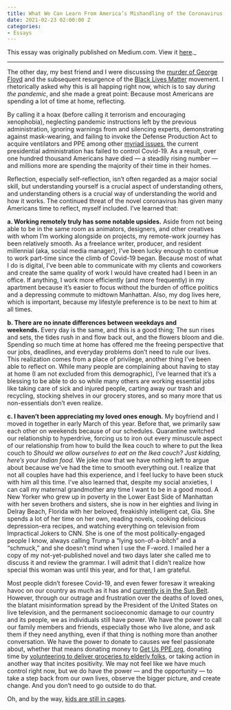 ```yaml
---
title: What We Can Learn From America’s Mishandling of the Coronavirus Pandemic
date: 2021-02-23 02:00:00 Z
categories:
- Essays
---
```


This essay was originally published on Medium.com. View it [here](https://medium.com/@laurenalyssaames/what-we-can-learn-from-americas-mishandling-of-the-coronavirus-pandemic-2bdf33272ee8)._

* * *

The other day, my best friend and I were discussing the [murder of George Floyd](https://www.nytimes.com/2020/05/31/us/george-floyd-investigation.html) and the subsequent resurgence of the [Black Lives Matter](https://blacklivesmatter.com/) movement. I rhetorically asked why this is all happing right now, which is to say _during the pandemic_, and she made a great point: Because most Americans are spending a lot of time at home, reflecting.

By calling it a hoax (before calling it terrorism and encouraging xenophobia), neglecting pandemic instructions left by the previous administration, ignoring warnings from and silencing experts, demonstrating against mask-wearing, and failing to invoke the Defense Production Act to acquire ventilators and PPE among other [myriad issues](https://www.theatlantic.com/politics/archive/2020/05/trumps-lies-about-coronavirus/608647/), the current presidential administration has failed to control Covid-19\. As a result, over one hundred thousand Americans have died — a steadily rising number — and millions more are spending the majority of their time in their homes.

Reflection, especially self-reflection, isn’t often regarded as a major social skill, but understanding yourself is a crucial aspect of understanding others, and understanding others is a crucial way of understanding the world and how it works. The continued threat of the novel coronavirus has given many Americans time to reflect, myself included. I’ve learned that:

**a. Working remotely truly has some notable upsides.** Aside from not being able to be in the same room as animators, designers, and other creatives with whom I’m working alongside on projects, my remote-work journey has been relatively smooth. As a freelance writer, producer, and resident millennial (aka, social media manager), I’ve been lucky enough to continue to work part-time since the climb of Covid-19 began. Because most of what I do is digital, I’ve been able to communicate with my clients and coworkers and create the same quality of work I would have created had I been in an office. If anything, I work more efficiently (and more frequently) in my apartment because it’s easier to focus without the burden of office politics and a depressing commute to midtown Manhattan. Also, my dog lives here, which is important, because my lifestyle preference is to be next to him at all times.

**b. There are no innate differences between weekdays and weekends.** Every day is the same, and this is a good thing; The sun rises and sets, the tides rush in and flow back out, and the flowers bloom and die. Spending so much time at home has offered me the freeing perspective that our jobs, deadlines, and everyday problems don’t need to rule our lives. This realization comes from a place of privilege, another thing I’ve been able to reflect on. While many people are complaining about having to stay at home (I am not excluded from this demographic), I’ve learned that it’s a blessing to be able to do so while many others are working essential jobs like taking care of sick and injured people, carting away our trash and recycling, stocking shelves in our grocery stores, and so many more that us non-essentials don’t even realize.

**c. I haven’t been appreciating my loved ones enough.** My boyfriend and I moved in together in early March of this year. Before that, we primarily saw each other on weekends because of our schedules. Quarantine switched our relationship to hyperdrive, forcing us to iron out every minuscule aspect of our relationship from how to build the Ikea couch to where to put the Ikea couch to _Should we allow ourselves to eat on the Ikea couch? Just kidding, here’s your Indian food._ We joke now that we have nothing left to argue about because we’ve had the time to smooth everything out. I realize that not all couples have had this experience, and I feel lucky to have been stuck with him all this time. I’ve also learned that, despite my social anxieties, I can call my maternal grandmother any time I want to be in a good mood. A New Yorker who grew up in poverty in the Lower East Side of Manhattan with her seven brothers and sisters, she is now in her eighties and living in Delray Beach, Florida with her beloved, freakishly intelligent cat, Gia. She spends a lot of her time on her own, reading novels, cooking delicious depression-era recipes, and watching everything on television from Impractical Jokers to CNN. She is one of the most politically-engaged people I know, always calling Trump a “lying son-of-a-bitch” and a “schmuck,” and she doesn’t mind when I use the F-word. I mailed her a copy of my not-yet-published novel and two days later she called me to discuss it and review the grammar. I will admit that I didn’t realize how special this woman was until this year, and for that, I am grateful.

Most people didn’t foresee Covid-19, and even fewer foresaw it wreaking havoc on our country as much as it has and [currently is in the Sun Belt](https://www.usnews.com/news/health-news/articles/2020-07-07/us-coronavirus-cases-near-3-million-as-hospitals-in-sun-belt-fill-up-with-patients). However, through our outrage and frustration over the deaths of loved ones, the blatant misinformation spread by the President of the United States on live television, and the permanent socioeconomic damage to our country and its people, we as individuals still have power. We have the power to call our family members and friends, especially those who live alone, and ask them if they need anything, even if that thing is nothing more than another conversation. We have the power to donate to causes we feel passionate about, whether that means donating money to [Get Us PPE.org](https://getusppe.org/give/), donating time by [volunteering to deliver groceries to elderly folks](https://invisiblehandsdeliver.org/), or taking action in another way that incites positivity. We may not feel like we have much control right now, but we do have the power — and the opportunity — to take a step back from our own lives, observe the bigger picture, and create change. And you don’t need to go outside to do that.

Oh, and by the way, [kids are still in cages](https://nokidsincages.com/).